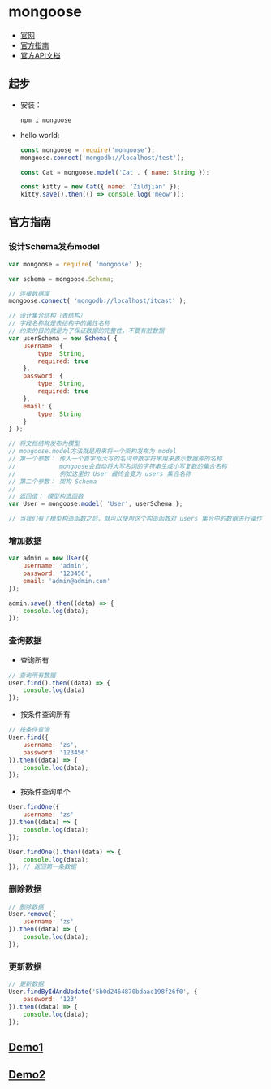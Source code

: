 # mongoose

- [官网](http://mongoosejs.com/)
- [官方指南](http://mongoosejs.com/docs/guide.html)
- [官方API文档](http://mongoosejs.com/docs/api.html)

## 起步

- 安装：

  ```shell
  npm i mongoose
  ```

- hello world:

  ```javascript
  const mongoose = require('mongoose');
  mongoose.connect('mongodb://localhost/test');
  
  const Cat = mongoose.model('Cat', { name: String });
  
  const kitty = new Cat({ name: 'Zildjian' });
  kitty.save().then(() => console.log('meow'));
  ```

## 官方指南

### 设计Schema发布model

```javascript
var mongoose = require( 'mongoose' );

var schema = mongoose.Schema;

// 连接数据库
mongoose.connect( 'mongodb://localhost/itcast' );

// 设计集合结构（表结构）
// 字段名称就是表结构中的属性名称
// 约束的目的就是为了保证数据的完整性，不要有脏数据
var userSchema = new Schema( {
	username: {
		type: String,
		required: true
	},
	password: {
		type: String,
		required: true
	},
	email: {
		type: String
	}
} );

// 将文档结构发布为模型
// mongoose.model方法就是用来将一个架构发布为 model
// 第一个参数： 传入一个首字母大写的名词单数字符串用来表示数据库的名称
// 			  mongoose会自动将大写名词的字符串生成小写复数的集合名称
// 			  例如这里的 User 最终会变为 users 集合名称
// 第二个参数： 架构 Schema
// 
// 返回值： 模型构造函数
var User = mongoose.model( 'User', userSchema );

// 当我们有了模型构造函数之后，就可以使用这个构造函数对 users 集合中的数据进行操作

```

### 增加数据

```javascript
var admin = new User({
	username: 'admin',
	password: '123456',
	email: 'admin@admin.com'
});

admin.save().then((data) => {
	console.log(data);
});
```

### 查询数据

- 查询所有

```javascript
// 查询所有数据
User.find().then((data) => {
	console.log(data)
});
```

- 按条件查询所有

```javascript
// 按条件查询
User.find({
	username: 'zs',
	password: '123456'
}).then((data) => {
	console.log(data);
});
```

- 按条件查询单个

```javascript
User.findOne({
	username: 'zs'
}).then((data) => {
	console.log(data);
});

User.findOne().then((data) => {
	console.log(data);
});	// 返回第一条数据
```

### 删除数据

```javascript
// 删除数据
User.remove({
	username: 'zs'
}).then((data) => {
	console.log(data);
});
```

### 更新数据

```javascript
// 更新数据
User.findByIdAndUpdate('5b0d2464870bdaac198f26f0', {
	password: '123'
}).then((data) => {
	console.log(data);
});
```



## [Demo1](https://github.com/hewq/Front-end/tree/master/apps/JavaScript/nodeJS/_2018/mongoose-demo/demo1.js)

## [Demo2](https://github.com/hewq/Front-end/tree/master/apps/JavaScript/nodeJS/_2018/mongoose-demo/demo2.js)